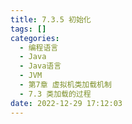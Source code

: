 ```yaml
---
title: 7.3.5 初始化
tags: []
categories:
  - 编程语言
  - Java
  - Java语言
  - JVM
  - 第7章 虚拟机类加载机制
  - 7.3 类加载的过程
date: 2022-12-29 17:12:03
---
```

